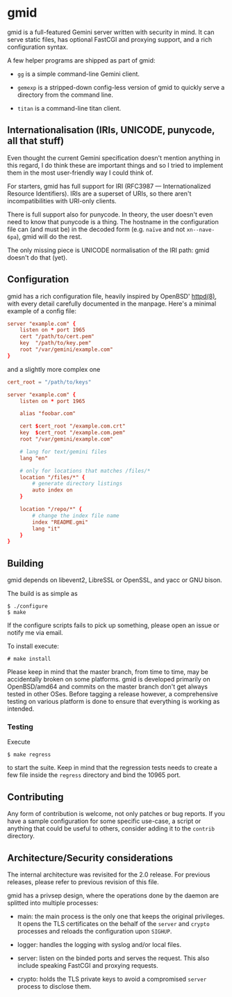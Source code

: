 # gmid

gmid is a full-featured Gemini server written with security in mind.
It can serve static files, has optional FastCGI and proxying support,
and a rich configuration syntax.

A few helper programs are shipped as part of gmid:

 - `gg` is a simple command-line Gemini client.

 - `gemexp` is a stripped-down config-less version of gmid to quickly
   serve a directory from the command line.

 - `titan` is a command-line titan client.


## Internationalisation (IRIs, UNICODE, punycode, all that stuff)

Even thought the current Gemini specification doesn't mention anything
in this regard, I do think these are important things and so I tried
to implement them in the most user-friendly way I could think of.

For starters, gmid has full support for IRI (RFC3987 —
Internationalized Resource Identifiers).  IRIs are a superset of URIs,
so there aren't incompatibilities with URI-only clients.

There is full support also for punycode.  In theory, the user doesn't
even need to know that punycode is a thing.  The hostname in the
configuration file can (and must be) in the decoded form (e.g. `naïve`
and not `xn--nave-6pa`), gmid will do the rest.

The only missing piece is UNICODE normalisation of the IRI path: gmid
doesn't do that (yet).


## Configuration

[httpd]: https://man.openbsd.org/httpd.8

gmid has a rich configuration file, heavily inspired by OpenBSD'
[httpd(8)][httpd], with every detail carefully documented in the
manpage.  Here's a minimal example of a config file:

```conf
server "example.com" {
	listen on * port 1965
	cert "/path/to/cert.pem"
	key  "/path/to/key.pem"
	root "/var/gemini/example.com"
}
```

and a slightly more complex one

```conf
cert_root = "/path/to/keys"

server "example.com" {
	listen on * port 1965

	alias "foobar.com"

	cert $cert_root "/example.com.crt"
	key  $cert_root "/example.com.pem"
	root "/var/gemini/example.com"

	# lang for text/gemini files
	lang "en"

	# only for locations that matches /files/*
	location "/files/*" {
		# generate directory listings
		auto index on
	}

	location "/repo/*" {
		# change the index file name
		index "README.gmi"
		lang "it"
	}
}
```


## Building

gmid depends on libevent2, LibreSSL or OpenSSL, and yacc or GNU bison.

The build is as simple as

	$ ./configure
	$ make

If the configure scripts fails to pick up something, please open an
issue or notify me via email.

To install execute:

	# make install

Please keep in mind that the master branch, from time to time, may be
accidentally broken on some platforms.  gmid is developed primarily on
OpenBSD/amd64 and commits on the master branch don't get always tested
in other OSes.  Before tagging a release however, a comprehensive
testing on various platform is done to ensure that everything is
working as intended.


### Testing

Execute

	$ make regress

to start the suite.  Keep in mind that the regression tests needs to
create a few file inside the `regress` directory and bind the 10965
port.


## Contributing

Any form of contribution is welcome, not only patches or bug reports.
If you have a sample configuration for some specific use-case, a
script or anything that could be useful to others, consider adding it
to the `contrib` directory.


## Architecture/Security considerations

The internal architecture was revisited for the 2.0 release.  For
previous releases, please refer to previous revision of this file.

gmid has a privsep design, where the operations done by the daemon are
splitted into multiple processes:

 - main: the main process is the only one that keeps the original
   privileges.  It opens the TLS certificates on the behalf of the
   `server` and `crypto` processes and reloads the configuration upon
   `SIGHUP`.

 - logger: handles the logging with syslog and/or local files.

 - server: listen on the binded ports and serves the request.  This
   also include speaking FastCGI and proxying requests.

 - crypto: holds the TLS private keys to avoid a compromised `server`
   process to disclose them.
